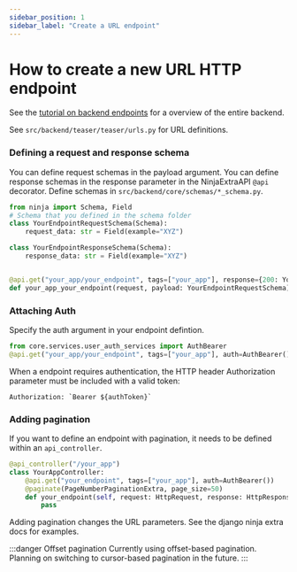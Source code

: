 ```yaml
---
sidebar_position: 1
sidebar_label: "Create a URL endpoint"
---
```


# How to create a new URL HTTP endpoint

See the [tutorial on backend endpoints](../tutorials/01_new_backend_app.md) for a overview of the entire backend.

See `src/backend/teaser/teaser/urls.py` for URL definitions.

### Defining a request and response schema

You can define request schemas in the payload argument.
You can define response schemas in the response parameter in the NinjaExtraAPI `@api` decorator.
 Define schemas in `src/backend/core/schemas/*_schema.py`.



```python
from ninja import Schema, Field
# Schema that you defined in the schema folder
class YourEndpointRequestSchema(Schema):
    request_data: str = Field(example="XYZ")

class YourEndpointResponseSchema(Schema):
    response_data: str = Field(example="XYZ")


@api.get("your_app/your_endpoint", tags=["your_app"], response={200: YourEndpointResponseSchema})
def your_app_your_endpoint(request, payload: YourEndpointRequestSchema)
```


### Attaching Auth

Specify the auth argument in your endpoint defintion.
```python
from core.services.user_auth_services import AuthBearer
@api.get("your_app/your_endpoint", tags=["your_app"], auth=AuthBearer())
```
When a endpoint requires authentication, the HTTP header Authorization parameter must be included with a valid token:
```
Authorization: `Bearer ${authToken}`
```

### Adding pagination

If you want to define an endpoint with pagination, it needs to be defined within an `api_controller`.

```python
@api_controller("/your_app")
class YourAppController:
    @api.get("your_endpoint", tags=["your_app"], auth=AuthBearer())
    @paginate(PageNumberPaginationExtra, page_size=50)
    def your_endpoint(self, request: HttpRequest, response: HttpResponse):
        pass
```

Adding pagination changes the URL parameters. See the django ninja extra docs for examples.

:::danger Offset pagination
Currently using offset-based pagination. Planning on switching to cursor-based pagination in the future.
:::
